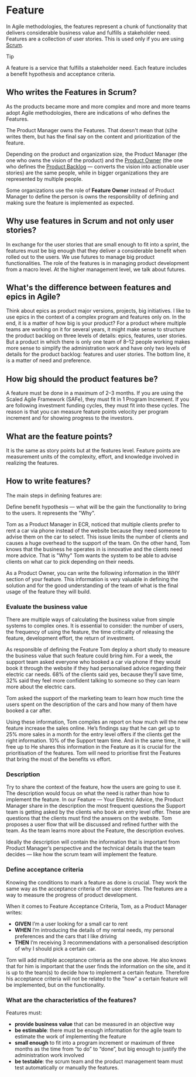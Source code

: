 # Feature

In Agile methodologies, the features represent a chunk of functionality that delivers considerable business value and fulfills a stakeholder need. Features are a collection of user stories. This is used only if you are using [Scrum](../scrum/intro.md).

>[!TIP]
> A feature is a service that fulfills a stakeholder need. Each feature includes a benefit hypothesis and acceptance criteria.

## Who writes the Features in Scrum?

As the products became more and more complex and more and more teams adopt Agile methodologies, there are indications of who defines the Features.

The Product Manager owns the Features. That doesn't mean that (s)he writes them, but has the final say on the content and prioritization of the feature.

Depending on the product and organization size, the Product Manager (the one who owns the vision of the product) and the [Product Owner](../scrum/product-owner.md) (the one who defines the [Product Backlog](../scrum/product-backlog.md) — converts the vision into actionable user stories) are the same people, while in bigger organizations they are represented by multiple people.

Some organizations use the role of **Feature Owner** instead of Product Manager to define the person is owns the responsibility of defining and making sure the feature is implemented as expected.

## Why use features in Scrum and not only user stories?

In exchange for the user stories that are small enough to fit into a sprint, the features must be big enough that they deliver a considerable benefit when rolled out to the users. We use futures to manage big product functionalities. The role of the features is in managing product development from a macro level. At the higher management level, we talk about futures.

## What's the difference between features and epics in Agile?

Think about epics as product major versions, projects, big initiatives. I like to use epics in the context of a complex program and features only on. In the end, it is a matter of how big is your product? For a product where multiple teams are working on it for several years, it might make sense to structure the product backlog on three levels of details: epics, features, user stories. But a product in which there is only one team of 8–12 people working makes more sense to simplify the administration work and have only two levels of details for the product backlog: features and user stories. The bottom line, it is a matter of need and preference.

## How big should the product features be?

A feature must be done in a maximum of 2–3 months. If you are using the Scaled Agile Framework (SAFe), they must fit in 1 Program Increment. If you are following investment funding cycles, they must fit into these cycles. The reason is that you can measure feature points velocity per program increment and for showing progress to the investors.

## What are the feature points?

It is the same as story points but at the features level. Feature points are measurement units of the complexity, effort, and knowledge involved in realizing the features.

## How to write features?

The main steps in defining features are:

Define benefit hypothesis — what will be the gain the functionality to bring to the users. It represents the "Why".

Tom as a Product Manager in ECR, noticed that multiple clients prefer to rent a car via phone instead of the website because they need someone to advise them on the car to select. This issue limits the number of clients and causes a huge overhead to the support of the team. On the other hand, Tom knows that the business he operates in is innovative and the clients need more advice. That is "Why" Tom wants the system to be able to advise clients on what car to pick depending on their needs.

As a Product Owner, you can write the following information in the WHY section of your feature. This information is very valuable in defining the solution and for the good understanding of the team of what is the final usage of the feature they will build.

### Evaluate the business value

There are multiple ways of calculating the business value from simple systems to complex ones. It is essential to consider: the number of users, the frequency of using the feature, the time criticality of releasing the feature, development effort, the return of investment.

As responsible of defining the Feature Tom deploy a short study to measure the business value that such feature could bring him. For a week, the support team asked everyone who booked a car via phone if they would book it through the website if they had personalised advice regarding their electric car needs. 68% of the clients said yes, because they’ll save time, 32% said they feel more confident talking to someone so they can learn more about the electric cars.

Tom asked the support of the marketing team to learn how much time the users spent on the description of the cars and how many of them have booked a car after.

Using these information, Tom compiles an report on how much will the new feature increase the sales online. He’s findings say that he can get up to 25% more sales in a month for the entry level offers if the clients get the right information. 10% of the Support team time. And in the same time, it will free up to He shares this information in the Feature as it is crucial for the prioritisation of the features. Tom will need to prioritise first the Features that bring the most of the benefits vs effort.

### Description

Try to share the context of the feature, how the users are going to use it. The description would focus on what the need is rather than how to implement the feature.
In our Feature — Your Electric Advice, the Product Manager share in the description the most frequent questions the Support team is getting asked by the clients who book an entry level offer. These are questions that the clients must find the answers on the website. Tom proposes a user flow that will be discussed and refined further with the team. As the team learns more about the Feature, the description evolves.

Ideally the description will contain the information that is important from Product Manager’s perspective and the technical details that the team decides — like how the scrum team will implement the feature.

### Define acceptance criteria

Knowing the conditions to mark a feature as done is crucial. They work the same way as the acceptance criteria of the user stories. The features are a way to measure the progress of product development.

When it comes to Feature Acceptance Criteria, Tom, as a Product Manager writes:

- **GIVEN** I’m a user looking for a small car to rent
- **WHEN** I’m introducing the details of my rental needs, my personal preferences and the cars that I like driving
- **THEN** I’m receiving 3 recommendations with a personalised description of why I should pick a certain car.

Tom will add multiple acceptance criteria as the one above. He also knows that for him is important that the user finds the information on the site, and it is up to the team(s) to decide how to implement a certain feature. Therefore his acceptance criteria will not be related to the "how" a certain feature will be implemented, but on the functionality.

### What are the characteristics of the features?

Features must:

- **provide business value** that can be measured in an objective way
- **be estimable**: there must be enough information for the agile team to estimate the work of implementing the feature
- **small enough** to fit into a program increment or maximum of three months as the time from “to do” to “done”, but big enough to justify the administration work involved
- **be testable**: the scrum team and the product management team must test automatically or manually the features.
